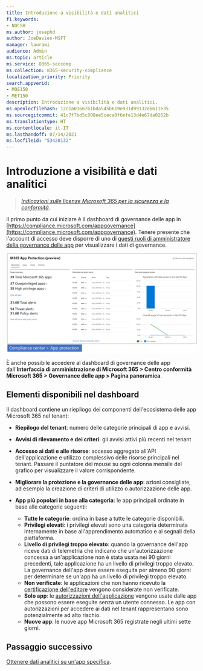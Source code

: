```yaml
---
title: Introduzione a visibilità e dati analitici
f1.keywords:
- NOCSH
ms.author: josephd
author: JoeDavies-MSFT
manager: laurawi
audience: Admin
ms.topic: article
ms.service: O365-seccomp
ms.collection: m365-security-compliance
localization_priority: Priority
search.appverid:
- MOE150
- MET150
description: Introduzione a visibilità e dati analitici.
ms.openlocfilehash: 12c1a01667b1bda545b619e931d99132e6611e35
ms.sourcegitcommit: 41c7f7bd5c808ee5ceca0f6efe13d4e67da0262b
ms.translationtype: HT
ms.contentlocale: it-IT
ms.lasthandoff: 07/14/2021
ms.locfileid: "53420132"
---
```

# <a name="get-started-with-visibility-and-insights"></a>Introduzione a visibilità e dati analitici

>*[Indicazioni sulle licenze Microsoft 365 per la sicurezza e la conformità](https://aka.ms/ComplianceSD).*

Il primo punto da cui iniziare è il dashboard di governance delle app in [https://compliance.microsoft.com/appgovernance](https://compliance.microsoft.com/appgovernance). Tenere presente che l'account di accesso deve disporre di uno di [questi ruoli di amministratore della governance delle app](app-governance-get-started.md#administrator-roles) per visualizzare i dati di governance.

![Pagina della governance delle app nel Centro conformità Microsoft 365](..\media\manage-app-protection-governance\mapg-cc-overview.png)

È anche possibile accedere al dashboard di governance delle app dall'**Interfaccia di amministrazione di Microsoft 365 > Centro conformità Microsoft 365 > Governance delle app > Pagina panoramica**.

## <a name="whats-available-on-the-dashboard"></a>Elementi disponibili nel dashboard

Il dashboard contiene un riepilogo dei componenti dell'ecosistema delle app Microsoft 365 nel tenant:

- **Riepilogo del tenant**: numero delle categorie principali di app e avvisi.
- **Avvisi di rilevamento e dei criteri**: gli avvisi attivi più recenti nel tenant
- **Accesso ai dati e alle risorse**: accesso aggregato all'API dell'applicazione e utilizzo complessivo delle risorse principali nel tenant. Passare il puntatore del mouse su ogni colonna mensile del grafico per visualizzare il valore corrispondente.
- **Migliorare la protezione e la governance delle app**: azioni consigliate, ad esempio la creazione di criteri di utilizzo o autorizzazione delle app.
- **App più popolari in base alla categoria**: le app principali ordinate in base alle categorie seguenti:
  
  - **Tutte le categorie**: ordina in base a tutte le categorie disponibili.
  - **Privilegi elevati**: i privilegi elevati sono una categoria determinata internamente in base all'apprendimento automatico e ai segnali della piattaforma.
  - **Livello di privilegi troppo elevato**: quando la governance dell'app riceve dati di telemetria che indicano che un'autorizzazione concessa a un'applicazione non è stata usata nei 90 giorni precedenti, tale applicazione ha un livello di privilegi troppo elevato. La governance dell'app deve essere eseguita per almeno 90 giorni per determinare se un'app ha un livello di privilegi troppo elevato.  
  - **Non verificate**: le applicazioni che non hanno ricevuto la [certificazione dell'editore](https://docs.microsoft.com/azure/active-directory/develop/publisher-verification-overview) vengono considerate non verificate.
  - **Solo app**: le [autorizzazioni dell'applicazione](https://docs.microsoft.com/azure/active-directory/develop/v2-permissions-and-consent#permission-types) vengono usate dalle app che possono essere eseguite senza un utente connesso. Le app con autorizzazioni per accedere ai dati nel tenant rappresentano sono potenzialmente ad alto rischio.
  - **Nuove app**: le nuove app Microsoft 365 registrate negli ultimi sette giorni.  

## <a name="next-step"></a>Passaggio successivo

[Ottenere dati analitici su un'app specifica](app-governance-visibility-insights-view-apps.md).
